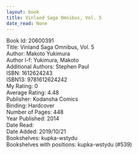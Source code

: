 ```yaml
---
layout: book
title: Vinland Saga Omnibus, Vol. 5
date_read: None
---
```


Book Id: 20600391<br />
Title: Vinland Saga Omnibus, Vol. 5<br />
Author: Makoto Yukimura<br />
Author l-f: Yukimura, Makoto<br />
Additional Authors: Stephen Paul<br />
ISBN: 1612624243<br />
ISBN13: 9781612624242<br />
My Rating: 0<br />
Average Rating: 4.48<br />
Publisher: Kodansha Comics<br />
Binding: Hardcover<br />
Number of Pages: 448<br />
Year Published: 2014<br />
Date Read: <br />
Date Added: 2019/10/21<br />
Bookshelves: kupka-wstydu<br />
Bookshelves with positions: kupka-wstydu (#539)<br />

